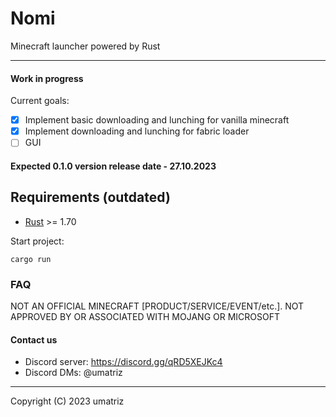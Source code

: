 # Nomi

Minecraft launcher powered by Rust

---

#### Work in progress

Current goals:

- [x] Implement basic downloading and lunching for vanilla minecraft
- [x] Implement downloading and lunching for fabric loader
- [ ] GUI

#### Expected 0.1.0 version release date - 27.10.2023

## Requirements (outdated)

- [Rust](https://www.rust-lang.org/) >= 1.70

Start project:
```shell
cargo run
```

### FAQ

NOT AN OFFICIAL MINECRAFT [PRODUCT/SERVICE/EVENT/etc.]. NOT APPROVED BY OR ASSOCIATED WITH MOJANG OR MICROSOFT

#### Contact us

- Discord server: https://discord.gg/qRD5XEJKc4
- Discord DMs: @umatriz

---

Copyright (C) 2023  umatriz